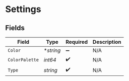 # Settings


## Fields

| Field              | Type               | Required           | Description        |
| ------------------ | ------------------ | ------------------ | ------------------ |
| `Color`            | **string*          | :heavy_minus_sign: | N/A                |
| `ColorPalette`     | *int64*            | :heavy_check_mark: | N/A                |
| `Type`             | *string*           | :heavy_check_mark: | N/A                |